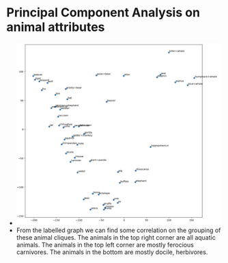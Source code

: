 # Principal Component Analysis on animal attributes

* ![4b](4b.png)  
* From the labelled graph we can find some correlation on the grouping of these animal cliques. The animals in the top right corner are all aquatic animals. The animals in the top left corner are mostly ferocious carnivores. The animals in the bottom are mostly docile, herbivores. 
